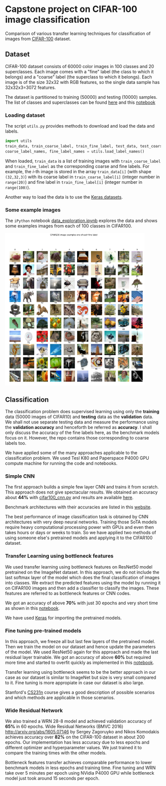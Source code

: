 # Capstone project on CIFAR-100 image classification
Comparison of various transfer learning techniques for classification of images from [CIFAR-100](https://www.cs.toronto.edu/~kriz/cifar.html) dataset.

## Dataset

CIFAR-100 dataset consists of 60000 color images in 100 classes and 20 superclasses. Each image comes with a "fine" label (the class to which it belongs) and a "coarse" label (the superclass to which it belongs). Each image is of the size 32x32 with RGB features, so the single data sample has 32x32x3=3072 features.

The dataset is partitioned to training (50000) and testing (10000) samples. The list of classes and superclasses can be found [here](https://www.cs.toronto.edu/~kriz/cifar.html) and this [notebook](data_exploration.ipynb)

### Loading dataset

The script `utils.py` provides methods to download and load the data and labels.
```python
import utils
train_data, train_coarse_label, train_fine_label, test_data, test_coarse_label, test_fine_label = utils.load_dataset()
coarse_label_names, fine_label_names = utils.load_label_names()
```

When loaded, `train_data` is a list of training images with `train_coarse_label` and `train_fine_label` as the corresponding coarse and fine labels. For example, the $i$-th image is stored in the array `train_data[i]` (with shape `(32,32,3)`) with its coarse label in `train_coarse_label[i]` (integer number in `range(20)`) and fine label in `train_fine_label[i]` (integer number in `range(100)`).

Another way to load the data is to use the [Keras datasets](https://keras.io/datasets/).

### Some example images

The `iPython` notebook
[data_exploration.ipynb](data_exploration.ipynb)
explores the data and shows some examples images from each of 100 classes in CIFAR100.

<img src="images/sample.png" width="450" alt="100 sample examples one from each class of the CIFAR100 dataset">

## Classification

The classification problem does supervised learning using only the **training** data (50000 images of CIFAR10) and **testing** data as the **validation** data. We shall not use separate testing data and measure the performance using the **validation accuracy** and henceforth be referred as **accuracy**. I shall only discuss the accuracy of the fine labels here, as the benchmark models focus on it. However, the repo contains those corresponding to coarse labels too.

We have applied some of the many approaches applicable to the classification problem. We used Tesl K80 and Paperspace P4000 GPU compute machine for running the code and notebooks.

### Simple CNN

The first approach builds a simple few layer CNN and trains it from scratch. This approach does not give spectacular results. We obtained an accuracy about **44%** with [cifar100_cnn.py](cifar100_cnn.py) and results are available [here](https://www.floydhub.com/lapjarn/projects/cifar100_capstone/jobs).

Benchmark architectures with their accuracies are listed in this [website](https://benchmarks.ai/cifar-100).

The best performance of image classification task is obtained by CNN architectures with very deep neural networks. Training those SoTA models require heavy computational processing power with GPUs and even then takes hours or days or weeks to train. So we have applied two methods of using someone else's pretrained models and applying it to the CIFAR100 dataset.

### Transfer Learning using bottleneck features

We used transfer learning using bottleneck features on ResNet50 model pretrained on the ImageNet dataset. In this approach, we do not include the last softmax layer of the model which does the final classification of images into classes. We extract the predicted features using the model by running it on CIFAR100 images and then add a classifier to classify the images. These features are referred to as bottleneck features or CNN codes.

We got an accuracy of above **70%** with just 30 epochs and very short time as shown in this [notebook](transfer_learning_100.ipynb).

We have used [Keras](https://keras.io/applications/) for importing the pretrained models.

### Fine tuning pre-trained models

In this approach, we freeze all but last few layers of the pretrained model. Then we train the model on our dataset and hence update the parameters of the model. We used ResNet50 again for this approach and made the last residual layer trainable. We got an accuracy of above **60%** but required more time and started to overfit quickly as implemented in this [notebook](fine_tuning_100.ipynb).

Transfer learning using bottleneck seems to be the better approach in our case as our dataset is similar to ImageNet but size is very small compared to it. Fine tuning is more appropiate in case our dataset is also large. 

Stanford's [CS231n](http://cs231n.github.io/transfer-learning/) course gives a good description of possible scenarios and which methods are applicable in those scenarios. 

### Wide Residual Network

We also trained a WRN 28-8 model and achieved validation accuracy of **65%** in 60 epochs. Wide Residual Networks (BMVC 2016) http://arxiv.org/abs/1605.07146 by Sergey Zagoruyko and Nikos Komodakis achieves accuracy over **82%** on the CIFAR-100 dataset in about 200 epochs. Our implementation has less accuracy due to less epochs and different optimizer and hyperparameter values. We just trained it to compare the training times with the other models.

Bottleneck features transfer achieves comparable performance to lower benchmark models in less epochs and training time. Fine tuning and WRN take over 5 minutes per epoch using NVidia P4000 GPU while bottleneck model just took around 15 seconds per epoch.
